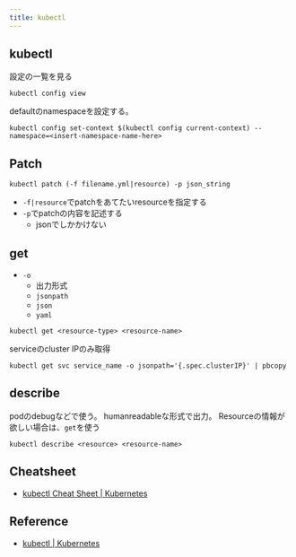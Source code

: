 ```yaml
---
title: kubectl
---
```


## kubectl
設定の一覧を見る

```
kubectl config view 
```

defaultのnamespaceを設定する。

```
kubectl config set-context $(kubectl config current-context) --namespace=<insert-namespace-name-here>
```

## Patch

```
kubectl patch (-f filename.yml|resource) -p json_string
```

* `-f|resource`でpatchをあてたいresourceを指定する
* `-p`でpatchの内容を記述する
    * jsonでしかかけない

## get

* `-o`
    * 出力形式
    * `jsonpath`
    * `json`
    * `yaml`

```
kubectl get <resource-type> <resource-name>
```

serviceのcluster IPのみ取得

```
kubectl get svc service_name -o jsonpath='{.spec.clusterIP}' | pbcopy
```

## describe
podのdebugなどで使う。
humanreadableな形式で出力。
Resourceの情報が欲しい場合は、`get`を使う

```
kubectl describe <resource> <resource-name>
```

## Cheatsheet
* [kubectl Cheat Sheet | Kubernetes](https://kubernetes.io/docs/reference/kubectl/cheatsheet/)


## Reference
* [kubectl | Kubernetes](https://kubernetes.io/docs/reference/generated/kubectl/kubectl/)
